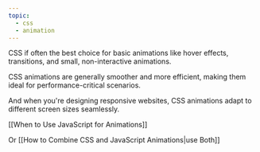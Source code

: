 ```yaml
---
topic:
  - css
  - animation
---
```


CSS if often the best choice for basic animations like hover effects, transitions, and small, non-interactive animations.

CSS animations are generally smoother and more efficient, making them ideal for performance-critical scenarios.

And when you're designing responsive websites, CSS animations adapt to different screen sizes seamlessly.

[[When to Use JavaScript for Animations]]

Or [[How to Combine CSS and JavaScript Animations|use Both]]